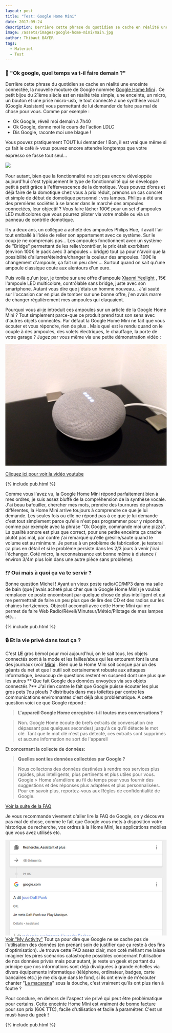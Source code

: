 ```yaml
---
layout: post
title: "Test: Google Home Mini"
date: 2017-09-24
description: Derrière cette phrase du quotidien se cache en réalité une enceinte connectée, la nouvelle mouture de Google nommée Home Mini.
image: /assets/images/google-home-mini/main.jpg
author: Thibaut BAYER
tags:
  - Materiel
  - Test
---
```


### 💬 "Ok google, quel temps va t-il faire demain ?"
Derrière cette phrase du quotidien se cache en réalité une enceinte connectée, la nouvelle mouture de Google nommée [Google Home Mini](https://store.google.com/fr/product/google_home_mini) .
Ce petit bijou du 21ème siècle est en réalité très simple, une enceinte, un micro, un bouton et une prise micro-usb, le tout connecté à une synthèse vocal (Google Assistant) vous permettant de lui demander de faire pas mal de chose pour vous.
Comme par exemple :

* Ok Google, réveil moi demain à 7h40
* Ok Google, donne moi le cours de l'action LDLC
* Dis Google, raconte moi une blague !

Vous pouvez pratiquement TOUT lui demander ! Bon, il est vrai que même si ça fait le café ☕ vous pouvez encore attendre longtemps que votre expresso se fasse tout seul...

![](https://media.giphy.com/media/l2SpVy7i0IEIH8RKo/giphy.gif)

Pour autant, bien que la fonctionnalité ne soit pas encore développée aujourd'hui c'est typiquement le type de fonctionnalité qui se développe petit à petit grâce à l'effervescence de la domotique. Vous pouvez d’ores et déjà faire de la domotique chez vous à prix réduit, prenons un cas concret et simple de début de domotique personnel : vos lampes.
Philips a été une des premières sociétés à se lancer dans le marché des ampoules connectées, leur objectif ? Vous faire lâcher 100€ pour un set d'ampoules LED multicolores que vous pourrez piloter via votre mobile ou via un panneau de contrôle domotique.

Il y a deux ans, un collègue a acheté des ampoules Philips Hue, il avait l'air tout emballé à l'idée de relier son appartement avec ce système. Sur le coup je ne comprenais pas... Les ampoules fonctionnent avec un système de "Bridge" permettant de les relier/contrôler, le prix était exorbitant (environ 100€ le pack avec 3 ampoules + bridge) tout ça pour n'avoir que la possibilité d'allumer/éteindre/changer la couleur des ampoules. 100€ le changement d'ampoule, ça fait un peu cher ... Surtout quand on sait qu'une ampoule classique coute aux alentours d'un euro.

Puis voilà qu'un jour, je tombe sur une offre d'ampoule [Xiaomi Yeelight](https://xiaomi-mi.com/smart-lighting/xiaomi-yeelight-smart-led-bulb-ipl-e27/) , 15€ l'ampoule LED multicolore, contrôlable sans bridge, juste avec son smartphone. Autant vous dire que j'étais un homme nouveau... J'ai sauté sur l'occasion car en plus de tomber sur une bonne offre, j'en avais marre de changer régulièrement mes ampoules qui claquaient.

Pourquoi vous ai-je introduit ces ampoules sur un article de la Google Home Mini ? Tout simplement parce-que ce produit prend tout son sens avec d'autres objets connectés. Par défaut la Google Home Mini ne fait que vous écouter et vous répondre, rien de plus . Mais quel est le rendu quand on le couple à des ampoules, des volets électriques, le chauffage, la porte de votre garage ?
Jugez par vous même via une petite démonstration vidéo :

![](/assets/images/google-home-mini/2.jpg)

[Cliquez ici pour voir la vidéo youtube](https://youtu.be/tyaVDoQAvlw)

{% include pub.html %}

Comme vous l'avez vu, la Google Home Mini répond parfaitement bien à mes ordres, je suis assez bluffé de la compréhension de la synthèse vocale. J'ai beau bafouiller, chercher mes mots, prendre des tournures de phrases différentes, la Home Mini arrive toujours à comprendre ce que je lui demande. Les seules fois ou elle ne répond pas à ce que je lui demande c'est tout simplement parce qu’elle n'est pas programmer pour y répondre, comme par exemple avec la phrase "Ok Google, commande moi une pizza". La qualité sonore est plus que correct, pour une petite enceinte ça crache plutôt pas mal, par contre j'ai remarqué qu'elle grésille/saute quand le volume est au minimum. Je pense à un problème de fabrication, je testerai ça plus en détail et si le problème persiste dans les 2/3 jours à venir j'irai l'échanger.
Coté micro, la reconnaissance est bonne même à distance ( environ 3/4m plus loin dans une autre pièce sans problème).

### ⁉️️ Oui mais à quoi ça va te servir ?
Bonne question Michel ! Ayant un vieux poste radio/CD/MP3 dans ma salle de bain (que j'avais acheté plus cher que la Google Home Mini) je voulais remplacer ce poste encombrant par quelque chose de plus intelligent et qui me permettrait de faire un peu plus que de lire des CD et des radios sur les chaines hertziennes.
Objectif accompli avec cette Home Mini qui me permet de faire Web Radio/Réveil/Minuteur/Météo/Pilotage de mes lampes etc...

{% include pub.html %}

### 🔒 Et la vie privé dans tout ça ?
C'est **LE** gros bémol pour moi aujourd'hui, on le sait tous, les objets connectés sont à la mode et les failles/abus qui les entourent font la une des journaux (voir [Mirai](https://fr.wikipedia.org/wiki/Mirai_(logiciel_malveillant)) . Bien que la Home Mini soit conçue par un des géants du net et que l'outil soit certainement robuste aux attaques informatique, beaucoup de questions restent en suspend dont une plus que les autres ** Que fait Google des données envoyées via ses objets connectés ?**
J'ai rien contre le fait que Google puisse écouter les plus gros pets ?ou ploufs ? distribués dans mes toilettes par contre les communications environnantes c'est déjà plus problématique.
A cette question voici ce que Google répond :
>  **L'appareil Google Home enregistre-t-il toutes mes conversations ?**

>Non. Google Home écoute de brefs extraits de conversation (ne dépassant pas quelques secondes) jusqu'à ce qu'il détecte le mot clé. Tant que le mot clé n'est pas détecté, ces extraits sont supprimés et aucune information ne sort de l'appareil

Et concernant la collecte de données:
> **Quelles sont les données collectées par Google ?**

> Nous collectons des données destinées à rendre nos services plus rapides, plus intelligents, plus pertinents et plus utiles pour vous. Google > Home s'améliore au fil du temps pour vous fournir des suggestions et des réponses plus adaptées et plus personnalisées. Pour en savoir plus, reportez-vous aux Règles de confidentialité de Google.

[Voir la suite de la FAQ](https://support.google.com/googlehome/answer/7072285?hl=fr)

Je vous recommande vivement d'aller lire la FAQ de Google, on y découvre pas mal de chose, comme le fait que Google vous mets à disposition votre historique de recherche, vos ordres à la Home Mini, les applications mobiles que vous avez utilisés etc.

![](/assets/images/google-home-mini/my-activity.jpg)
[Voir "My Activity"](https://myactivity.google.com/myactivity)
Tout ça pour dire que Google ne se cache pas de l'utilisation des données (en prenant soin de justifier que ça reste à des fins d'optimisation).
Je trouve cette FAQ assez clair, mon coté méfiant me laisse imaginer les pires scénarios catastrophe possibles concernant l'utilisation de nos données privés mais pour autant, je reste un geek et partant du principe que nos informations sont déjà divulguées à grande échelles via divers équipements informatique (téléphone, ordinateur, badges, carte bancaires etc.) je me dis que dans le fond, si ils ont envie de m'écouter chanter "[La macarena](https://www.youtube.com/watch?v=anzzNp8HlVQ)" sous la douche, c'est vraiment qu'ils ont plus rien à foutre ?

Pour conclure, en dehors de l'aspect vie privé qui peut être problématique pour certains. Cette enceinte Home Mini est vraiment de bonne facture pour son prix (60€ TTC), facile d'utilisation et facile à paramétrer. C'est un must-have du geek !

{% include pub.html %}
